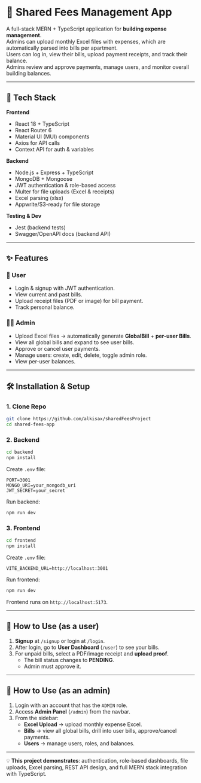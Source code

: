 # 🏢 Shared Fees Management App

A full-stack MERN + TypeScript application for **building expense management**.  
Admins can upload monthly Excel files with expenses, which are automatically parsed into bills per apartment.  
Users can log in, view their bills, upload payment receipts, and track their balance.  
Admins review and approve payments, manage users, and monitor overall building balances.

---

## 🚀 Tech Stack

**Frontend**
- React 18 + TypeScript
- React Router 6
- Material UI (MUI) components
- Axios for API calls
- Context API for auth & variables

**Backend**
- Node.js + Express + TypeScript
- MongoDB + Mongoose
- JWT authentication & role-based access
- Multer for file uploads (Excel & receipts)
- Excel parsing (xlsx)
- Appwrite/S3-ready for file storage

**Testing & Dev**
- Jest (backend tests)
- Swagger/OpenAPI docs (backend API)

---

## ✨ Features

### 👤 User
- Login & signup with JWT authentication.
- View current and past bills.
- Upload receipt files (PDF or image) for bill payment.
- Track personal balance.

### 👨‍💼 Admin
- Upload Excel files → automatically generate **GlobalBill** + **per-user Bills**.
- View all global bills and expand to see user bills.
- Approve or cancel user payments.
- Manage users: create, edit, delete, toggle admin role.
- View per-user balances.

---

## 🛠️ Installation & Setup

### 1. Clone Repo
```bash
git clone https://github.com/alkisax/sharedFeesProject
cd shared-fees-app
```

### 2. Backend
```bash
cd backend
npm install
```
Create `.env` file:
```env
PORT=3001
MONGO_URI=your_mongodb_uri
JWT_SECRET=your_secret
```
Run backend:
```bash
npm run dev
```

### 3. Frontend
```bash
cd frontend
npm install
```
Create `.env` file:
```env
VITE_BACKEND_URL=http://localhost:3001
```
Run frontend:
```bash
npm run dev
```
Frontend runs on `http://localhost:5173`.

---

## 📖 How to Use (as a user)

1. **Signup** at `/signup` or login at `/login`.  
2. After login, go to **User Dashboard** (`/user`) to see your bills.  
3. For unpaid bills, select a PDF/image receipt and **upload proof**.  
   - The bill status changes to **PENDING**.  
   - Admin must approve it.  

---

## 📖 How to Use (as an admin)

1. Login with an account that has the `ADMIN` role.  
2. Access **Admin Panel** (`/admin`) from the navbar.  
3. From the sidebar:
   - **Excel Upload** → upload monthly expense Excel.  
   - **Bills** → view all global bills, drill into user bills, approve/cancel payments.  
   - **Users** → manage users, roles, and balances.  

---

💡 **This project demonstrates**: authentication, role-based dashboards, file uploads, Excel parsing, REST API design, and full MERN stack integration with TypeScript.

